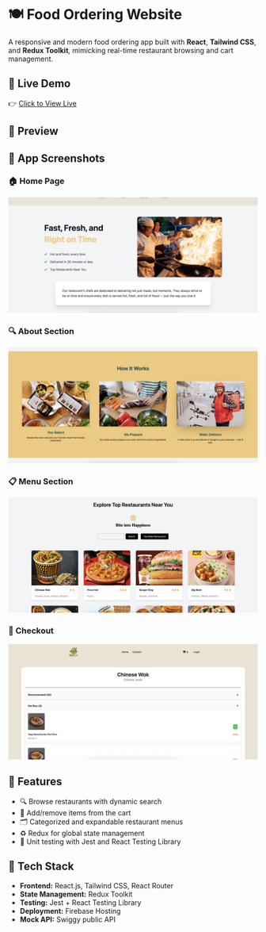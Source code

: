 # 🍽️ Food Ordering Website

A responsive and modern food ordering app built with **React**, **Tailwind CSS**, and **Redux Toolkit**, mimicking real-time restaurant browsing and cart management.

## 🔗 Live Demo

👉 [Click to View Live](https://food-ordering-app-cc5dc.web.app/)

## 📸 Preview

## 📸 App Screenshots

### 🏠 Home Page
![alt text](image-1.png)

### 🔍 About Section
![alt text](image-2.png)

### 📋 Menu Section
![alt text](image-3.png)

### 🛒 Checkout
![alt text](image-4.png)

## 🚀 Features

- 🔍 Browse restaurants with dynamic search
- 🛒 Add/remove items from the cart
- 🗂️ Categorized and expandable restaurant menus
- ♻️ Redux for global state management
- 🧪 Unit testing with Jest and React Testing Library

## 🧰 Tech Stack

- **Frontend:** React.js, Tailwind CSS, React Router
- **State Management:** Redux Toolkit
- **Testing:** Jest + React Testing Library
- **Deployment:** Firebase Hosting
- **Mock API:** Swiggy public API


